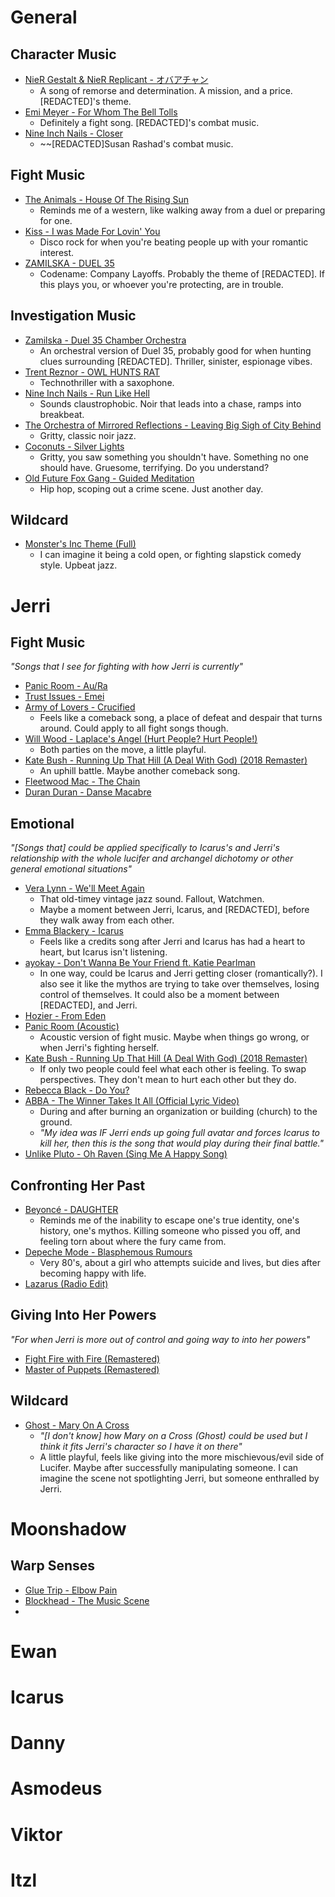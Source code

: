 # General
## Character Music
- [NieR Gestalt & NieR Replicant - オバアチャン](https://youtu.be/f03IHCr9dJY?si=c7ZcdCDwAtFgZ3b-)
	- A song of remorse and determination. A mission, and a price. \[REDACTED]'s theme.
- [Emi Meyer - For Whom The Bell Tolls](https://youtu.be/wUaU5d9xERE?si=iLlnENXPlaKG0yHo)
	- Definitely a fight song. \[REDACTED]'s combat music.
- [Nine Inch Nails - Closer](https://youtu.be/ccY25Cb3im0?si=1nmYjbjmhQ3bseWx)
	- ~~\[REDACTED]Susan Rashad's combat music.
## Fight Music
- [The Animals - House Of The Rising Sun](https://youtu.be/AEuFaRBGDcw?si=_rJ_nuXxe5is8OJF) 
	- Reminds me of a western, like walking away from a duel or preparing for one.
- [Kiss - I was Made For Lovin' You](https://youtu.be/kLKr342VKaU?si=b3yDXTU9FJsRNMNF)
	- Disco rock for when you're beating people up with your romantic interest.
- [ZAMILSKA - DUEL 35](https://youtu.be/2TvFtRWnskY?si=kQFexprD0-9Rf3WZ)
	- Codename: Company Layoffs. Probably the theme of \[REDACTED]. If this plays you, or whoever you're protecting, are in trouble.

## Investigation Music
- [Zamilska - Duel 35 Chamber Orchestra](https://youtu.be/6Z5_LUZvnLg?si=8l5yEUC6xNBwBvjV)
	- An orchestral version of Duel 35, probably good for when hunting clues surrounding \[REDACTED]. Thriller, sinister, espionage vibes.
- [Trent Reznor - OWL HUNTS RAT](https://youtu.be/vvSFlAsK9vs?si=rhuemc4bcbntwQ4Y)
	- Technothriller with a saxophone.
- [Nine Inch Nails - Run Like Hell](https://youtu.be/_-BLflnCUv8?si=RrMUgBBW3XAAsSgH)
	- Sounds claustrophobic. Noir that leads into a chase, ramps into breakbeat.
- [The Orchestra of Mirrored Reflections - Leaving Big Sigh of City Behind](https://youtu.be/nlySgr_b-mQ?si=dCbQK9G4u9H7bQYR)
	- Gritty, classic noir jazz.
- [Coconuts - Silver Lights](https://youtu.be/F43446x_nYQ?si=cwdaI-S7zO1ja5xP)
	- Gritty, you saw something you shouldn't have. Something no one should have. Gruesome, terrifying. Do you understand?
- [Old Future Fox Gang - Guided Meditation](https://youtu.be/UanV1ifs6tk?si=65kmekwuFLxoOE3q)
	- Hip hop, scoping out a crime scene. Just another day.
## Wildcard
- [Monster's Inc Theme (Full)](https://youtu.be/aMwSNDRP90o?si=HhDZPy92jEN1qYWW)
	- I can imagine it being a cold open, or fighting slapstick comedy style. Upbeat jazz.
# Jerri
## Fight Music
*"Songs that I see for fighting with how Jerri is currently"*
- [Panic Room - Au/Ra](https://youtu.be/HFD_DURA-N0?si=MFSbAx5Ip819xF2T)
- [Trust Issues - Emei](https://youtu.be/qejvs16xGZA?si=ZZeeyJNYa2X8V4p9)
- [Army of Lovers - Crucified](https://youtu.be/ab-IImsyhNM?si=rU2iyHY3UCM1k8YJ)
	- Feels like a comeback song, a place of defeat and despair that turns around. Could apply to all fight songs though.
- [Will Wood - Laplace's Angel (Hurt People? Hurt People!)](https://youtu.be/4rX5a3bnG4s?si=du58pnXCyAWiZDdy)
	- Both parties on the move, a little playful.
- [Kate Bush - Running Up That Hill (A Deal With God) (2018 Remaster)](https://youtu.be/HYwNM1t9ltI?si=craGdAAn6Ky1ln_n)
	- An uphill battle. Maybe another comeback song.
- [Fleetwood Mac - The Chain](https://youtu.be/xwTPvcPYaOo?si=NXvfwboBrSnekTqi)
- [Duran Duran - Danse Macabre](https://youtu.be/BpWrSTBP5rg?si=9jB89OKwNPeLaiX4)
## Emotional
*"\[Songs that] could be applied specifically to Icarus's and Jerri's relationship with the whole lucifer and archangel dichotomy or other general emotional situations"*
- [Vera Lynn - We'll Meet Again](https://youtu.be/HsM_VmN6ytk?si=eSazsLC-cTzNfXrN)
	- That old-timey vintage jazz sound. Fallout, Watchmen.
	- Maybe a moment between Jerri, Icarus, and \[REDACTED], before they walk away from each other.
- [Emma Blackery - Icarus](https://youtu.be/TklEhgZql4Q?si=4KmJmtczHhuSPkjK)
	- Feels like a credits song after Jerri and Icarus has had a heart to heart, but Icarus isn't listening.
- [ayokay - Don't Wanna Be Your Friend ft. Katie Pearlman](https://youtu.be/yNIzCtbshn0?si=FLg-n1pjBvEsFAmy)
	- In one way, could be Icarus and Jerri getting closer (romantically?). I also see it like the mythos are trying to take over themselves, losing control of themselves. It could also be a moment between \[REDACTED], and Jerri.
- [Hozier - From Eden](https://youtu.be/JmWbBUxSNUU?si=GJNJzfyQPZgs1B1s)
- [Panic Room (Acoustic)](https://youtu.be/FVT9NVHQ7NU?si=YzD_htqlyJdobREM)
	- Acoustic version of fight music. Maybe when things go wrong, or when Jerri's fighting herself.
- [Kate Bush - Running Up That Hill (A Deal With God) (2018 Remaster)](https://youtu.be/HYwNM1t9ltI?si=craGdAAn6Ky1ln_n)
	- If only two people could feel what each other is feeling. To swap perspectives. They don't mean to hurt each other but they do.
- [Rebecca Black - Do You?](https://www.youtube.com/watch?v=YPDARrwrdMM)
- [ABBA - The Winner Takes It All (Official Lyric Video)](https://youtu.be/81WhM9dOcYI?si=TY-xeif9Lv7KiuM1)
	- During and after burning an organization or building (church) to the ground.
	- *"My idea was IF Jerri ends up going full avatar and forces Icarus to kill her, then this is the song that would play during their final battle."*
- [Unlike Pluto - Oh Raven (Sing Me A Happy Song)](https://youtu.be/cl_NE_Si7hI?si=nbJsyOPQBmyFowOF)
## Confronting Her Past
- [Beyoncé - DAUGHTER](https://youtu.be/cjeC0zNqigo?si=lvs_-eIdggFxh1rT)
	- Reminds me of the inability to escape one's true identity, one's history, one's mythos. Killing someone who pissed you off, and feeling torn about where the fury came from.
- [Depeche Mode - Blasphemous Rumours](https://youtu.be/z6wygmw2wPA?si=zaja6IvMZoRk0sV9)
	- Very 80's, about a girl who attempts suicide and lives, but dies after becoming happy with life.
- [Lazarus (Radio Edit)](https://youtu.be/XCZaEW6nY7k?si=u1nmi-h-Ca67oGvv)
## Giving Into Her Powers
*"For when Jerri is more out of control and going way to into her powers"*
- [Fight Fire with Fire (Remastered)](https://youtu.be/8zSODUOoE8w?si=NCuNQd9abdB17Hoa)
- [Master of Puppets (Remastered)](https://youtu.be/E0ozmU9cJDg?si=popuTDNxwPAM3Abh)
## Wildcard
- [Ghost - Mary On A Cross](https://youtu.be/k5mX3NkA7jM?si=S9eQD9rygNrvq5al)
	- *"\[I don't know] how Mary on a Cross (Ghost) could be used but I think it fits Jerri's character so I have it on there"*
	- A little playful, feels like giving into the more mischievous/evil side of Lucifer. Maybe after successfully manipulating someone. I can imagine the scene not spotlighting Jerri, but someone enthralled by Jerri.
# Moonshadow
## Warp Senses
- [Glue Trip - Elbow Pain](https://youtu.be/35q7mxtiEjI?si=DaazWxfL1Xp2BAJH)
- [Blockhead - The Music Scene](https://youtu.be/W-IAC0DYeEw?si=NuO-TT-o-60bWW0Q)
- 
# Ewan
# Icarus
# Danny
# Asmodeus
# Viktor
# Itzl
